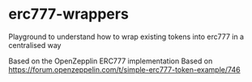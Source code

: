 # erc777-wrappers
Playground to understand how to wrap existing tokens into erc777 in a centralised way

Based on the OpenZepplin ERC777 implementation
Based on https://forum.openzeppelin.com/t/simple-erc777-token-example/746